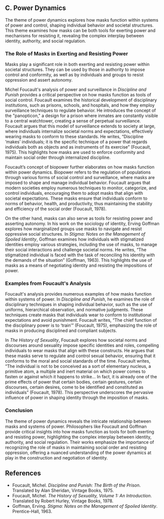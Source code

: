 ## C. Power Dynamics

The theme of power dynamics explores how masks function within systems of power and control, shaping individual behavior and societal structures. This theme examines how masks can be both tools for exerting power and mechanisms for resisting it, revealing the complex interplay between identity, authority, and social regulation.

### The Role of Masks in Exerting and Resisting Power

Masks play a significant role in both exerting and resisting power within societal structures. They can be used by those in authority to impose control and conformity, as well as by individuals and groups to resist oppression and assert autonomy.

Michel Foucault's analysis of power and surveillance in *Discipline and Punish* provides a critical perspective on how masks function as tools of social control. Foucault examines the historical development of disciplinary institutions, such as prisons, schools, and hospitals, and how they employ surveillance techniques to regulate behavior. He introduces the concept of the "panopticon," a design for a prison where inmates are constantly visible to a central watchtower, creating a sense of perpetual surveillance. Foucault argues that this model of surveillance extends to society at large, where individuals internalize societal norms and expectations, effectively wearing masks to conform to these standards. He writes, “Discipline ‘makes’ individuals; it is the specific technique of a power that regards individuals both as objects and as instruments of its exercise” (Foucault, 1975). This highlights how masks are used to enforce conformity and maintain social order through internalized discipline.

Foucault’s concept of biopower further elaborates on how masks function within power dynamics. Biopower refers to the regulation of populations through various forms of social control and surveillance, where masks are imposed to shape and manage individual behavior. Foucault argues that modern societies employ numerous techniques to monitor, categorize, and control individuals, encouraging them to adopt masks that align with societal expectations. These masks ensure that individuals conform to norms of behavior, health, and productivity, thus maintaining the stability and efficiency of the social order (Foucault, 1978).

On the other hand, masks can also serve as tools for resisting power and asserting autonomy. In his work on the sociology of identity, Erving Goffman explores how marginalized groups use masks to navigate and resist oppressive social structures. In *Stigma: Notes on the Management of Spoiled Identity*, Goffman examines how individuals with stigmatized identities employ various strategies, including the use of masks, to manage their social interactions and challenge societal norms. He writes, “The stigmatized individual is faced with the task of reconciling his identity with the demands of the situation” (Goffman, 1963). This highlights the use of masks as a means of negotiating identity and resisting the impositions of power.

### Examples from Foucault's Analysis

Foucault's analysis provides numerous examples of how masks function within systems of power. In *Discipline and Punish*, he examines the role of disciplinary techniques in shaping individual behavior, such as the use of uniforms, hierarchical observation, and normative judgments. These techniques create masks that individuals wear to conform to institutional expectations and avoid punishment. Foucault writes, “The chief function of the disciplinary power is to ‘train’” (Foucault, 1975), emphasizing the role of masks in producing disciplined and compliant subjects.

In *The History of Sexuality*, Foucault explores how societal norms and discourses around sexuality impose specific identities and roles, compelling individuals to wear masks that align with these constructs. He argues that these masks serve to regulate and control sexual behavior, ensuring that it conforms to the moral and social standards of the time. Foucault writes, “The individual is not to be conceived as a sort of elementary nucleus, a primitive atom, a multiple and inert material on which power comes to fasten or against which it happens to strike… In fact, it is already one of the prime effects of power that certain bodies, certain gestures, certain discourses, certain desires, come to be identified and constituted as individuals” (Foucault, 1978). This perspective underscores the pervasive influence of power in shaping identity through the imposition of masks.

### Conclusion

The theme of power dynamics reveals the intricate relationship between masks and systems of power. Philosophers like Foucault and Goffman provide critical insights into how masks function as tools for both exerting and resisting power, highlighting the complex interplay between identity, authority, and social regulation. Their works emphasize the importance of recognizing the role of masks in maintaining social order and resisting oppression, offering a nuanced understanding of the power dynamics at play in the construction and negotiation of identity.

## References

- Foucault, Michel. *Discipline and Punish: The Birth of the Prison*. Translated by Alan Sheridan, Vintage Books, 1975.
- Foucault, Michel. *The History of Sexuality, Volume 1: An Introduction*. Translated by Robert Hurley, Vintage Books, 1978.
- Goffman, Erving. *Stigma: Notes on the Management of Spoiled Identity*. Prentice-Hall, 1963.